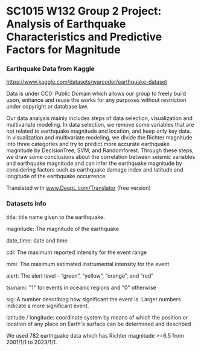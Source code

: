 # SC1015 W132 Group 2 Project: Analysis of Earthquake Characteristics and Predictive Factors for Magnitude

### Earthquake Data from Kaggle 
https://www.kaggle.com/datasets/warcoder/earthquake-dataset

Data is under CC0: Public Domain which allows our group to freely build upon, enhance and reuse the works for any purposes without restriction under copyright or database law.

Our data analysis mainly includes steps of data selection, visualization and multivariate modeling. In data selection, we remove some variables that are not related to earthquake magnitude and location, and keep only key data. In visualization and multivariate modeling, we divide the Richter magnitude into three categories and try to predict more accurate earthquake magnitude by DecisionTree, SVM, and Randomforest. Through these steps, we draw some conclusions about the correlation between seismic variables and earthquake magnitude and can infer the earthquake magnitude by considering factors such as earthquake damage index and latitude and longitude of the earthquake occurrence.

Translated with www.DeepL.com/Translator (free version)
### Datasets info
title: title name given to the earthquake.

magnitude: The magnitude of the earthquake

date_time: date and time

cdi: The maximum reported intensity for the event range

mmi: The maximum estimated instrumental intensity for the event

alert: The alert level - “green”, “yellow”, “orange”, and “red”

tsunami: "1" for events in oceanic regions and "0" otherwise

sig: A number describing how significant the event is. Larger numbers indicate a more significant event.

latitude / longitude: coordinate system by means of which the position or location of any place on Earth's surface can be determined and described

We used 782 earthquake data which has Richter magnitude >=6.5 from 2001/1/1 to 2023/1/1.
